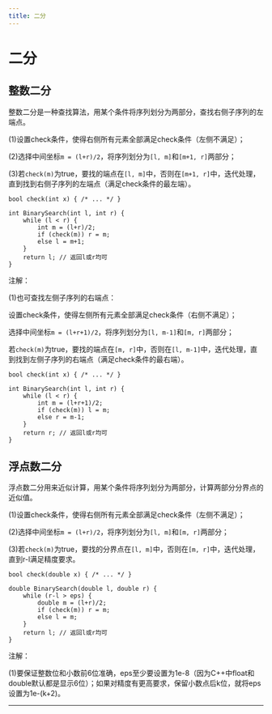 ```yaml
---
title: 二分
---
```


# 二分

<script type="text/javascript" src="/include/head.js"></script>

## 整数二分

整数二分是一种查找算法，用某个条件将序列划分为两部分，查找右侧子序列的左端点。

(1)设置check条件，使得右侧所有元素全部满足check条件（左侧不满足）；

(2)选择中间坐标`m = (l+r)/2`，将序列划分为`[l, m]`和`[m+1, r]`两部分；

(3)若`check(m)`为true，要找的端点在`[l, m]`中，否则在`[m+1, r]`中，迭代处理，直到找到右侧子序列的左端点（满足check条件的最左端）。

```
bool check(int x) { /* ... */ }

int BinarySearch(int l, int r) {
    while (l < r) {
        int m = (l+r)/2;
        if (check(m)) r = m;
        else l = m+1;
    }
    return l; // 返回l或r均可
}
```

注解：

(1)也可查找左侧子序列的右端点：

设置check条件，使得左侧所有元素全部满足check条件（右侧不满足）；

选择中间坐标`m = (l+r+1)/2`，将序列划分为`[l, m-1]`和`[m, r]`两部分；

若`check(m)`为true，要找的端点在`[m, r]`中，否则在`[l, m-1]`中，迭代处理，直到找到左侧子序列的右端点（满足check条件的最右端）。

```
bool check(int x) { /* ... */ }

int BinarySearch(int l, int r) {
    while (l < r) {
        int m = (l+r+1)/2;
        if (check(m)) l = m;
        else r = m-1;
    }
    return r; // 返回l或r均可
}
```

## 浮点数二分

浮点数二分用来近似计算，用某个条件将序列划分为两部分，计算两部分分界点的近似值。

(1)设置check条件，使得右侧所有元素全部满足check条件（左侧不满足）；

(2)选择中间坐标`m = (l+r)/2`，将序列划分为`[l, m]`和`[m, r]`两部分；

(3)若`check(m)`为true，要找的分界点在`[l, m]`中，否则在`[m, r]`中，迭代处理，直到r-l满足精度要求。

```
bool check(double x) { /* ... */ }

double BinarySearch(double l, double r) {
    while (r-l > eps) {
        double m = (l+r)/2;
        if (check(m)) r = m;
        else l = m;
    }
    return l; // 返回l或r均可
}
```

注解：

(1)要保证整数位和小数前6位准确，eps至少要设置为1e-8（因为C++中float和double默认都是显示6位）；如果对精度有更高要求，保留小数点后k位，就将eps设置为1e-(k+2)。

---

<script type="text/javascript" src="/include/tail.js"></script>
